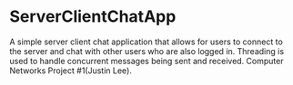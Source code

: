 # ServerClientChatApp
A simple server client chat application that allows for users to connect to the server and chat with other users who are also logged in. Threading is used to handle concurrent messages being sent and received. Computer Networks Project #1(Justin Lee).
